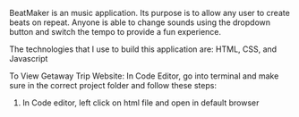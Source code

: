 BeatMaker is an music application. Its purpose is to allow any user to create beats on repeat. Anyone is able to change sounds using the dropdown button and switch the tempo to provide a fun experience.

The technologies that I use to build this application are: HTML, CSS, and Javascript

To View Getaway Trip Website: In Code Editor, go into terminal and make sure in the correct project folder and follow these steps:

1. In Code editor, left click on html file and open in default browser
 
